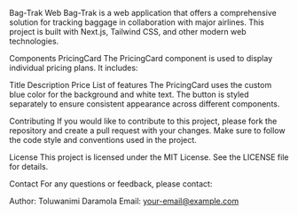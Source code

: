 Bag-Trak Web
Bag-Trak is a web application that offers a comprehensive solution for tracking baggage in collaboration with major airlines. This project is built with Next.js, Tailwind CSS, and other modern web technologies.


Components
PricingCard
The PricingCard component is used to display individual pricing plans. It includes:

Title
Description
Price
List of features
The PricingCard uses the custom blue color for the background and white text. The button is styled separately to ensure consistent appearance across different components.



Contributing
If you would like to contribute to this project, please fork the repository and create a pull request with your changes. Make sure to follow the code style and conventions used in the project.

License
This project is licensed under the MIT License. See the LICENSE file for details.

Contact
For any questions or feedback, please contact:

Author: Toluwanimi Daramola
Email: your-email@example.com
